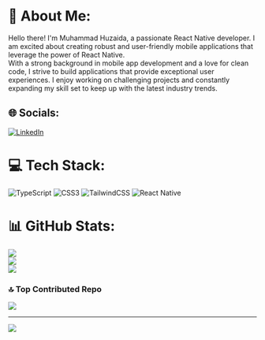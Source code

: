 # 💫 About Me:
Hello there! I'm Muhammad Huzaida, a passionate React Native developer. I am excited about creating robust and user-friendly mobile applications that leverage the power of React Native.<br>With a strong background in mobile app development and a love for clean code, I strive to build applications that provide exceptional user experiences. I enjoy working on challenging projects and constantly expanding my skill set to keep up with the latest industry trends.


## 🌐 Socials:
[![LinkedIn](https://img.shields.io/badge/LinkedIn-%230077B5.svg?logo=linkedin&logoColor=white)](https://linkedin.com/in/muhammad-huzaifa102) 

# 💻 Tech Stack:
![TypeScript](https://img.shields.io/badge/typescript-%23007ACC.svg?style=for-the-badge&logo=typescript&logoColor=white) ![CSS3](https://img.shields.io/badge/css3-%231572B6.svg?style=for-the-badge&logo=css3&logoColor=white) ![TailwindCSS](https://img.shields.io/badge/tailwindcss-%2338B2AC.svg?style=for-the-badge&logo=tailwind-css&logoColor=white) ![React Native](https://img.shields.io/badge/react_native-%2320232a.svg?style=for-the-badge&logo=react&logoColor=%2361DAFB)
# 📊 GitHub Stats:
![](https://github-readme-stats.vercel.app/api?username=huzaifa654&theme=dark&hide_border=false&include_all_commits=true&count_private=true)<br/>
![](https://github-readme-streak-stats.herokuapp.com/?user=huzaifa654&theme=dark&hide_border=false)<br/>
![](https://github-readme-stats.vercel.app/api/top-langs/?username=huzaifa654&theme=dark&hide_border=false&include_all_commits=true&count_private=true&layout=compact)

### 🔝 Top Contributed Repo
![](https://github-contributor-stats.vercel.app/api?username=huzaifa654&limit=5&theme=dark&combine_all_yearly_contributions=true)

---
[![](https://visitcount.itsvg.in/api?id=huzaifa654&icon=0&color=0)](https://visitcount.itsvg.in)

<!-- Proudly created with GPRM ( https://gprm.itsvg.in ) -->
